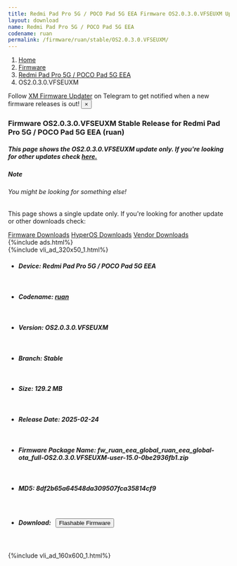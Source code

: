 ```yaml
---
title: Redmi Pad Pro 5G / POCO Pad 5G EEA Firmware OS2.0.3.0.VFSEUXM Update
layout: download
name: Redmi Pad Pro 5G / POCO Pad 5G EEA
codename: ruan
permalink: /firmware/ruan/stable/OS2.0.3.0.VFSEUXM/
---
```

<nav aria-label="breadcrumb">
    <ol class="breadcrumb">
        <li class="breadcrumb-item"><a href="/">Home</a></li>
        <li class="breadcrumb-item"><a href="/firmware/">Firmware</a></li>
        <li class="breadcrumb-item"><a href="/firmware/ruan/">Redmi Pad Pro 5G / POCO Pad 5G EEA</a></li>
        <li class="breadcrumb-item active" aria-current="page">OS2.0.3.0.VFSEUXM</li>
    </ol>
</nav>
<div class="alert alert-primary alert-dismissible fade show" role="alert">
    Follow <a href="https://t.me/XiaomiFirmwareUpdater" class="alert-link">XM Firmware Updater</a> on Telegram to get
    notified when a new firmware releases is out!
    <button type="button" class="close" data-dismiss="alert" aria-label="Close">
        <span aria-hidden="true">&times;</span>
    </button>
</div>
<div class="col-12 mx-auto">
    <h3 class="title bg-light p-2 rounded">Firmware OS2.0.3.0.VFSEUXM Stable Release for Redmi Pad Pro 5G / POCO Pad 5G EEA (ruan)</h3>
    <h5>This page shows the OS2.0.3.0.VFSEUXM update only. If you're looking for other updates check
        <a href="/firmware/ruan/">here.</a></h5>
    <div class="card">
        <div class="card-body">
            <h5 class="card-title">Note</h5>
            <h6 class="card-subtitle mb-2 text-muted">You might be looking for something else!</h6>
            <p class="card-text">This page shows a single update only.
                If you're looking for another update or other downloads check:</p>
            <a href="/firmware/" class="card-link">Firmware Downloads</a>
            <a href="/hyperos/" class="card-link">HyperOS Downloads</a>
            <a href="/vendor/" class="card-link">Vendor Downloads</a>
        </div>
    </div>
    {%include ads.html%}
    <div class="row justify-content-center">
        <div class="col-10" id="downloads">
                    <div class="card card-body">
            {%include vli_ad_320x50_1.html%}
            <ul class="list-unstyled">
                <li style="padding-bottom: 10px;">
                    <h5><b>Device: </b>Redmi Pad Pro 5G / POCO Pad 5G EEA</h5>
                </li>
                <li style="padding-bottom: 10px;">
                    <h5><b>Codename: </b> <a href="/firmware/ruan/" target="_blank">ruan</a> </h5>
                </li>
                <li style="padding-bottom: 10px;">
                    <h5><b>Version: </b>OS2.0.3.0.VFSEUXM</h5>
                </li>
                <li style="padding-bottom: 10px;">
                    <h5><b>Branch: </b>Stable</h5>
                </li>
                <li style="padding-bottom: 10px;">
                    <h5><b>Size: </b>129.2 MB</h5>
                </li>
                <li style="padding-bottom: 10px;">
                    <h5><b>Release Date: </b>2025-02-24</h5>
                </li>
                <li style="padding-bottom: 10px;">
                    <h5><b>Firmware Package Name: </b><span id="filename" class="text-dark">fw_ruan_eea_global_ruan_eea_global-ota_full-OS2.0.3.0.VFSEUXM-user-15.0-0be2936fb1.zip</span></h5>
                </li>
                <li style="padding-bottom: 10px;">
                    <h5><b>MD5: </b><span id="md5" class="text-muted">8df2b65a64548da309507fca35814cf9</span></h5>
                </li>
                <li style="padding-bottom: 10px;">
                    <h5><b>Download: </b><button type="button" id="download" class="btn btn-primary"
                    style="margin: 7px;" onclick="redirect('fw_ruan_eea_global_ruan_eea_global-ota_full-OS2.0.3.0.VFSEUXM-user-15.0-0be2936fb1.zip'); return false;"><i class="fa fa-download"></i> Flashable Firmware</button></h5>
                </li>
            </ul>
        </div>
        </div>
        {%include vli_ad_160x600_1.html%}
    </div>
</div>
